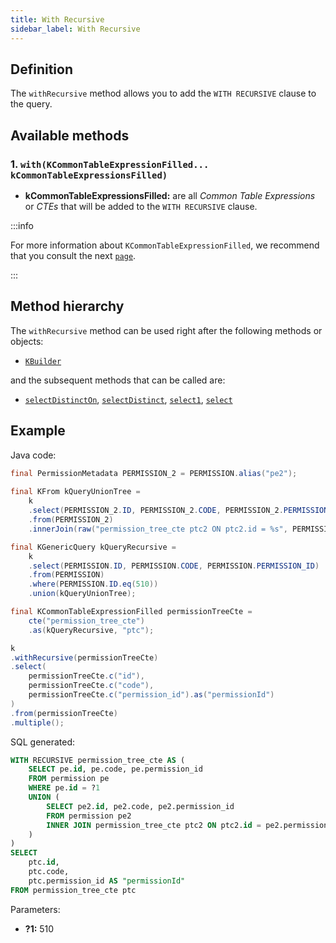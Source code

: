 ```yaml
---
title: With Recursive
sidebar_label: With Recursive
---
```


## Definition

The `withRecursive` method allows you to add the `WITH RECURSIVE` clause to the query.

## Available methods

### 1. `with(KCommonTableExpressionFilled... kCommonTableExpressionsFilled)`

- **kCommonTableExpressionsFilled:** are all _Common Table Expressions_ or _CTEs_ that will be added to the `WITH RECURSIVE` clause.

:::info

For more information about `KCommonTableExpressionFilled`, we recommend that you consult the next [`page`](/docs/misc/cte).

:::

## Method hierarchy

The `withRecursive` method can be used right after the following methods or objects:

- [`KBuilder`](/docs/get-started/installation/springboot-jdbc#ready-to-use)

and the subsequent methods that can be called are:

- [`selectDistinctOn`](/docs/select-statement/select/distinct-on), [`selectDistinct`](/docs/select-statement/select/distinct), [`select1`](/docs/select-statement/select/select1), [`select`](/docs/select-statement/select/)

## Example

Java code:

```java
final PermissionMetadata PERMISSION_2 = PERMISSION.alias("pe2");
        
final KFrom kQueryUnionTree = 
    k
    .select(PERMISSION_2.ID, PERMISSION_2.CODE, PERMISSION_2.PERMISSION_ID)
    .from(PERMISSION_2)
    .innerJoin(raw("permission_tree_cte ptc2 ON ptc2.id = %s", PERMISSION_2.PERMISSION_ID));

final KGenericQuery kQueryRecursive = 
    k
    .select(PERMISSION.ID, PERMISSION.CODE, PERMISSION.PERMISSION_ID)
    .from(PERMISSION)
    .where(PERMISSION.ID.eq(510))
    .union(kQueryUnionTree);

final KCommonTableExpressionFilled permissionTreeCte =
    cte("permission_tree_cte")
    .as(kQueryRecursive, "ptc");

k
.withRecursive(permissionTreeCte)
.select(
    permissionTreeCte.c("id"),
    permissionTreeCte.c("code"),
    permissionTreeCte.c("permission_id").as("permissionId")
)
.from(permissionTreeCte)
.multiple();
```

SQL generated:

```sql
WITH RECURSIVE permission_tree_cte AS (
    SELECT pe.id, pe.code, pe.permission_id
    FROM permission pe 
    WHERE pe.id = ?1
    UNION (
        SELECT pe2.id, pe2.code, pe2.permission_id
        FROM permission pe2
        INNER JOIN permission_tree_cte ptc2 ON ptc2.id = pe2.permission_id
    )
)
SELECT
    ptc.id,
    ptc.code,
    ptc.permission_id AS "permissionId"
FROM permission_tree_cte ptc
```

Parameters:

- **?1:** 510